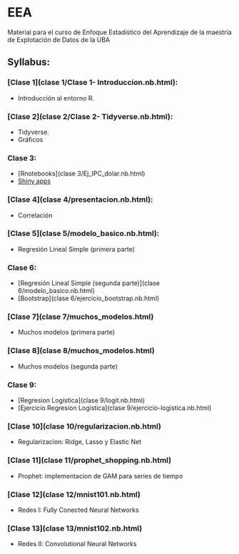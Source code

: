 # EEA

Material para el curso de Enfoque Estadistico del Aprendizaje de la maestría de Explotación de Datos de la UBA


## Syllabus:

### [Clase 1](clase 1/Clase 1- Introduccion.nb.html):

- Introducción al entorno R.

### [Clase 2](clase 2/Clase 2- Tidyverse.nb.html):

- Tidyverse.
- Gráficos

### Clase 3:

- [Rnotebooks](clase 3/Ej_IPC_dolar.nb.html)
- [Shiny apps](https://diegokoz.shinyapps.io/overfitting/)

### [Clase 4](clase 4/presentacion.nb.html):

- Correlación

### [Clase 5](clase 5/modelo_basico.nb.html):

- Regresión Lineal Simple (primera parte)

### Clase 6:

- [Regresión Lineal Simple (segunda parte)](clase 6/modelo_basico.nb.html)
- [Bootstrap](clase 6/ejercicio_bootstrap.nb.html)

### [Clase 7](clase 7/muchos_modelos.html)

- Muchos modelos (primera parte)


### [Clase 8](clase 8/muchos_modelos.html)

- Muchos modelos (segunda parte)

### Clase 9:

- [Regresion Logistica](clase 9/logit.nb.html)
- [Ejercicio Regresion Logistica](clase 9/ejercicio-logistica.nb.html)

### [Clase 10](clase 10/regularizacion.nb.html)

- Regularizacion: Ridge, Lasso y Elastic Net

### [Clase 11](clase 11/prophet_shopping.nb.html)

- Prophet: implementacion de GAM para series de tiempo

### [Clase 12](clase 12/mnist101.nb.html)

- Redes I: Fully Conected Neural Networks

### [Clase 13](clase 13/mnist102.nb.html)

- Redes II: Convolutional Neural Networks
